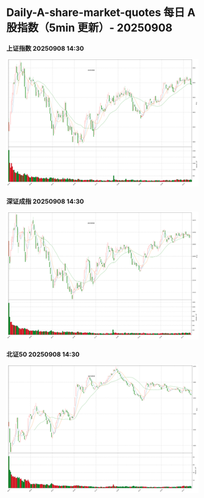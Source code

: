 
# Daily-A-share-market-quotes 每日 A 股指数（5min 更新）- 20250908

### 上证指数 20250908 14:30
![](./fig/2025/9/20250908-sh000001.png)

### 深证成指 20250908 14:30
![](./fig/2025/9/20250908-sz399001.png)

### 北证50 20250908 14:30
![](./fig/2025/9/20250908-bj899050.png)
